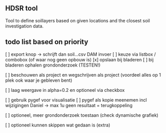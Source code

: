 ## HDSR tool

Tool to define soillayers based on given locations and the closest soil investigation data.

## todo list based on priority

[ ] export knop -> schrijft dan soil...csv DAM invoer
[ ] keuze via listbox / combobox (of waar nog geen opbouw is)
[x] opslaan bij bladeren
[ ] bij bladeren ophalen grondonderzoek (TESTEN!)

[ ] beschouwen als project en wegschrijven als project (voordeel alles op 1 plek ook waar je gebleven bent)

[ ] laag weergave in alpha=0.2 en optioneel via checkbox

[ ] gebruik pygef voor visualisatie
[ ] pygef als kopie meenemen incl wijzigingen Daniel -> max 1u geen resultaat = terugkoppeling

[ ] optioneel, meer grondonderzoek toestaan (check dynamische grafiek)

[ ] optioneel kunnen skippen wat gedaan is (extra)
